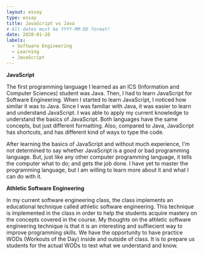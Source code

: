 ```yaml
---
layout: essay
type: essay
title: JavaScript vs Java
# All dates must be YYYY-MM-DD format!
date: 2020-01-20
labels:
  - Software Engineering
  - Learning
  - JavaScript
---
```


**JavaScript**

The first programming language I learned as an ICS (Information and Computer Sciences) student was Java. Then, I had to learn JavaScript for Software Engineering. When I started to learn JavaScript, I noticed how similar it was to Java. Since I was familiar with Java, it was easier to learn and understand JavaScript. I was able to apply my current knowledge to understand the basics of JavaScript. Both languages have the same concepts, but just different formatting. Also, compared to Java, JavaScript has shortcuts, and has different kind of ways to type the code. 

After learning the basics of JavaScript and without much experience, I'm not determined to say whether JavaScript is a good or bad programming language. But, just like any other computer programming language, it tells the computer what to do; and gets the job done. I have yet to master the programming language, but I am willing to learn more about it and what I can do with it. 

**Athletic Software Engineering**

In my current software engineering class, the class implements an educational technique called athletic software engineering. This technique is implemented in the class in order to help the students acquire mastery on the concepts covered in the course. My thoughts on the athletic software engineering technique is that it is an interesting and suffiecient way to improve programming skills. We have the opportunity to have practice WODs (Workouts of the Day) inside and outside of class. It is to prepare us students for the actual WODs to test what we understand and know. 



